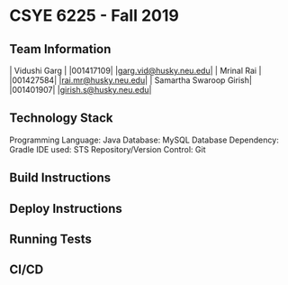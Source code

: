# CSYE 6225 - Fall 2019

## Team Information

| Vidushi Garg           | |001417109| |garg.vid@husky.neu.edu|
| Mrinal Rai             | |001427584| |rai.mr@husky.neu.edu|
| Samartha Swaroop Girish| |001401907| |girish.s@husky.neu.edu|

## Technology Stack
Programming Language: Java
Database: MySQL Database
Dependency: Gradle
IDE used: STS
Repository/Version Control: Git

## Build Instructions


## Deploy Instructions


## Running Tests


## CI/CD


